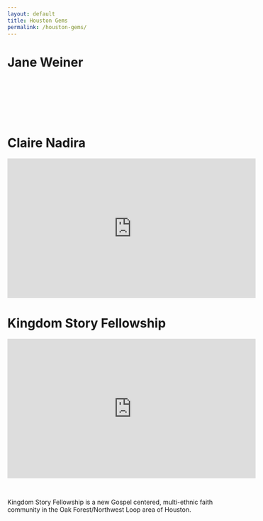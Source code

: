 ```yaml
---
layout: default
title: Houston Gems
permalink: /houston-gems/
---
```


# Jane Weiner

&nbsp;

# &nbsp;

# Claire Nadira

<iframe width="560" height="315" src="https://www.youtube.com/embed/feqlKZDf4Zo" frameborder="0" allow="accelerometer; autoplay; encrypted-media; gyroscope; picture-in-picture" allowfullscreen=""></iframe>

# Kingdom Story Fellowship

<iframe width="560" height="315" src="https://www.youtube.com/embed/ks3sdcD3AIM" frameborder="0" allow="accelerometer; autoplay; encrypted-media; gyroscope; picture-in-picture" allowfullscreen=""></iframe>

&nbsp;

Kingdom Story Fellowship is a new Gospel centered, multi-ethnic faith community in the Oak Forest/Northwest Loop area of Houston.